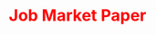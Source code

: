 ---
layout: archive
title: <span style="color:red"> Job Market Paper </span>
permalink: /discussions/
author_profile: true
---